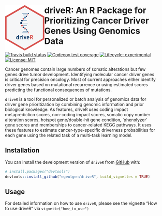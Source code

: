 
<!-- README.md is generated from README.Rmd. Please edit that file -->

# <img src="https://github.com/egeulgen/driveR/blob/master/inst/extdata/driveR_logo.png?raw=true" align="left" height=150/> driveR: An R Package for Prioritizing Cancer Driver Genes Using Genomics Data

<!-- badges: start -->

[![Travis build
status](https://travis-ci.com/egeulgen/driveR.svg?branch=master)](https://travis-ci.com/egeulgen/driveR)
[![Codecov test
coverage](https://codecov.io/gh/egeulgen/driveR/branch/master/graph/badge.svg)](https://codecov.io/gh/egeulgen/driveR?branch=master)
[![Lifecycle:
experimental](https://img.shields.io/badge/lifecycle-experimental-orange.svg)](https://www.tidyverse.org/lifecycle/#experimental)
[![License:
MIT](https://img.shields.io/badge/License-MIT-yellow.svg)](https://opensource.org/licenses/MIT)
<!-- badges: end -->

Cancer genomes contain large numbers of somatic alterations but few
genes drive tumor development. Identifying molecular cancer driver genes
is critical for precision oncology. Most of current approaches either
identify driver genes based on mutational recurrence or using estimated
scores predicting the functional consequences of mutations.

`driveR` is a tool for personalized or batch analysis of genomics data
for driver gene prioritization by combining genomic information and
prior biological knowledge. As features, driveR uses coding impact
metaprediction scores, non-coding impact scores, somatic copy number
alteration scores, hotspot gene/double-hit gene condition, ‘phenolyzer’
gene scores and memberships to cancer-related KEGG pathways. It uses
these features to estimate cancer-type-specific driverness probabilities
for each gene using the related task of a multi-task learning model.

## Installation

You can install the development version of `driveR` from
[GitHub](https://github.com/) with:

``` r
# install.packages("devtools")
devtools::install_github("egeulgen/driveR", build_vignettes = TRUE)
```

## Usage

For detailed information on how to use `driveR`, please see the vignette
“How to use driveR” via `vignette("how_to_use")`
